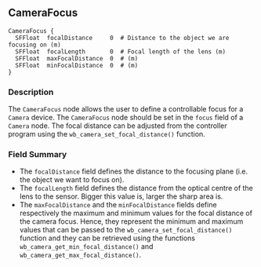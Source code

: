 ## CameraFocus

```
CameraFocus {
  SFFloat  focalDistance     0  # Distance to the object we are focusing on (m)
  SFFloat  focalLength       0  # Focal length of the lens (m)
  SFFloat  maxFocalDistance  0  # (m)
  SFFloat  minFocalDistance  0  # (m)
}
```

### Description

The `CameraFocus` node allows the user to define a controllable focus for a
`Camera` device. The `CameraFocus` node should be set in the `focus` field of a
`Camera` node. The focal distance can be adjusted from the controller program
using the `wb_camera_set_focal_distance()` function.

### Field Summary

- The `focalDistance` field defines the distance to the focusing plane (i.e. the
object we want to focus on).
- The `focalLength` field defines the distance from the optical centre of the lens
to the sensor. Bigger this value is, larger the sharp area is.
- The `maxFocalDistance` and the `minFocalDistance` fields define respectively the
maximum and minimum values for the focal distance of the camera focus. Hence,
they represent the minimum and maximum values that can be passed to the
`wb_camera_set_focal_distance()` function and they can be retrieved using the
functions `wb_camera_get_min_focal_distance()` and
`wb_camera_get_max_focal_distance()`.

